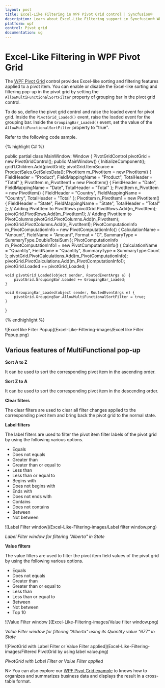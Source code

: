 ```yaml
---
layout: post
title: Excel-Like Filtering in WPF Pivot Grid control | Syncfusion®
description: Learn about Excel-Like Filtering support in Syncfusion® WPF Pivot Grid control, its elements and more.
platform: wpf
control: Pivot grid
documentation: ug
---
```


# Excel-Like Filtering in WPF Pivot Grid

The [WPF Pivot Grid](https://www.syncfusion.com/wpf-controls/pivot-grid) control provides Excel-like sorting and filtering features applied to a pivot item. You can enable or disable the Excel-like sorting and filtering pop-up in the pivot grid by setting the `AllowMultiFunctionalSortFilter` property of grouping bar in the pivot grid control.

To do so, define the pivot grid control and raise the loaded event for pivot grid. Inside the `PivotGrid_Loaded()` event, raise the loaded event for the grouping bar. Inside the `GroupingBar_Loaded()` event, set the value of the `AllowMultiFunctionalSortFilter` property to "true".

Refer to the following code sample.

{% highlight C# %}

public partial class MainWindow: Window {
    PivotGridControl pivotGrid = new PivotGridControl();
    public MainWindow() {
        InitializeComponent();
        grid1.Children.Add(pivotGrid);
        pivotGrid.ItemSource = ProductSales.GetSalesData();
        PivotItem m_PivotItem = new PivotItem() {
            FieldHeader = "Product", FieldMappingName = "Product", TotalHeader = "Total"
        };
        PivotItem m_PivotItem1 = new PivotItem() {
            FieldHeader = "Date", FieldMappingName = "Date", TotalHeader = "Total"
        };
        PivotItem n_PivotItem = new PivotItem() {
            FieldHeader = "Country", FieldMappingName = "Country", TotalHeader = "Total"
        };
        PivotItem n_PivotItem1 = new PivotItem() {
            FieldHeader = "State", FieldMappingName = "State", TotalHeader = "Total"
        };
        // Adding PivotItem to PivotRows
        pivotGrid.PivotRows.Add(m_PivotItem);
        pivotGrid.PivotRows.Add(m_PivotItem1);
        // Adding PivotItem to PivotColumns
        pivotGrid.PivotColumns.Add(n_PivotItem);
        pivotGrid.PivotColumns.Add(n_PivotItem1);
        PivotComputationInfo m_PivotComputationInfo = new PivotComputationInfo() {
            CalculationName = "Amount", FieldName = "Amount", Format = "C", SummaryType = SummaryType.DoubleTotalSum
        };
        PivotComputationInfo m_PivotComputationInfo1 = new PivotComputationInfo() {
            CalculationName = "Quantity", FieldName = "Quantity", SummaryType = SummaryType.Count
        };
        pivotGrid.PivotCalculations.Add(m_PivotComputationInfo);
        pivotGrid.PivotCalculations.Add(m_PivotComputationInfo1);
        pivotGrid.Loaded += pivotGrid_Loaded;
    }

    void pivotGrid_Loaded(object sender, RoutedEventArgs e) {
        pivotGrid.GroupingBar.Loaded += GroupingBar_Loaded;
    }

    void GroupingBar_Loaded(object sender, RoutedEventArgs e) {
        pivotGrid.GroupingBar.AllowMultiFunctionalSortFilter = true;
    }
}

{% endhighlight %}

![Excel like Filter Popup](Excel-Like-Filtering-images/Excel like Filter Popup.png)

## Various features of MultiFunctional pop-up

**Sort A to Z**

It can be used to sort the corresponding pivot item in the ascending order.

**Sort Z to A**

It can be used to sort the corresponding pivot item in the descending order.

**Clear filters**

The clear filters are used to clear all filter changes applied to the corresponding pivot item and bring back the pivot grid to the normal state.

**Label filters**

The label filters are used to filter the pivot item filter labels of the pivot grid by using the following various options.

* Equals
* Does not equals
* Greater than
* Greater than or equal to
* Less than
* Less than or equal to
* Begins with
* Does not begins with
* Ends with
* Does not ends with
* Contains
* Does not contains
* Between
* Not between

![Label Filter window](Excel-Like-Filtering-images/Label filter window.png)

_Label Filter window for filtering "Alberta" in State_

**Value filters**

The value filters are used to filter the pivot item field values of the pivot grid by using the following various options.

* Equals
* Does not equals
* Greater than
* Greater than or equal to
* Less than
* Less than or equal to
* Between
* Not between
* Top 10

![Value Filter window ](Excel-Like-Filtering-images/Value filter window.png)

_Value Filter window for filtering "Alberta" using its Quantity value "677" in State_

![PivotGrid with Label Filter or Value Filter applied](Excel-Like-Filtering-images/Filtered PivotGrid by using label value.png)

_PivotGrid with Label Filter or Value Filter applied_

N> You can also explore our [WPF Pivot Grid example](https://github.com/syncfusion/wpf-demos) to knows how to organizes and summarizes business data and displays the result in a cross-table format.